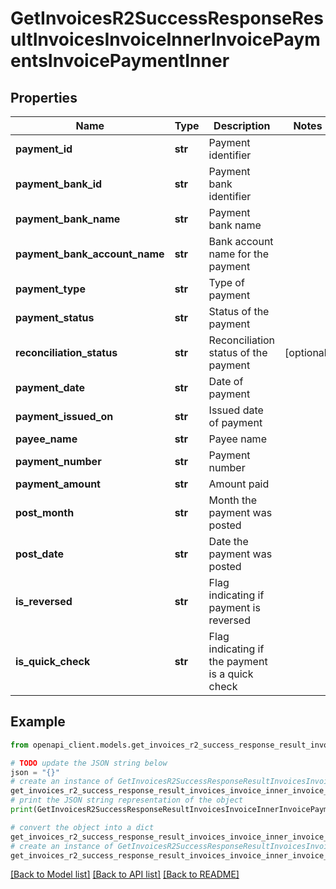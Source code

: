 # GetInvoicesR2SuccessResponseResultInvoicesInvoiceInnerInvoicePaymentsInvoicePaymentInner


## Properties

Name | Type | Description | Notes
------------ | ------------- | ------------- | -------------
**payment_id** | **str** | Payment identifier | 
**payment_bank_id** | **str** | Payment bank identifier | 
**payment_bank_name** | **str** | Payment bank name | 
**payment_bank_account_name** | **str** | Bank account name for the payment | 
**payment_type** | **str** | Type of payment | 
**payment_status** | **str** | Status of the payment | 
**reconciliation_status** | **str** | Reconciliation status of the payment | [optional] 
**payment_date** | **str** | Date of payment | 
**payment_issued_on** | **str** | Issued date of payment | 
**payee_name** | **str** | Payee name | 
**payment_number** | **str** | Payment number | 
**payment_amount** | **str** | Amount paid | 
**post_month** | **str** | Month the payment was posted | 
**post_date** | **str** | Date the payment was posted | 
**is_reversed** | **str** | Flag indicating if payment is reversed | 
**is_quick_check** | **str** | Flag indicating if the payment is a quick check | 

## Example

```python
from openapi_client.models.get_invoices_r2_success_response_result_invoices_invoice_inner_invoice_payments_invoice_payment_inner import GetInvoicesR2SuccessResponseResultInvoicesInvoiceInnerInvoicePaymentsInvoicePaymentInner

# TODO update the JSON string below
json = "{}"
# create an instance of GetInvoicesR2SuccessResponseResultInvoicesInvoiceInnerInvoicePaymentsInvoicePaymentInner from a JSON string
get_invoices_r2_success_response_result_invoices_invoice_inner_invoice_payments_invoice_payment_inner_instance = GetInvoicesR2SuccessResponseResultInvoicesInvoiceInnerInvoicePaymentsInvoicePaymentInner.from_json(json)
# print the JSON string representation of the object
print(GetInvoicesR2SuccessResponseResultInvoicesInvoiceInnerInvoicePaymentsInvoicePaymentInner.to_json())

# convert the object into a dict
get_invoices_r2_success_response_result_invoices_invoice_inner_invoice_payments_invoice_payment_inner_dict = get_invoices_r2_success_response_result_invoices_invoice_inner_invoice_payments_invoice_payment_inner_instance.to_dict()
# create an instance of GetInvoicesR2SuccessResponseResultInvoicesInvoiceInnerInvoicePaymentsInvoicePaymentInner from a dict
get_invoices_r2_success_response_result_invoices_invoice_inner_invoice_payments_invoice_payment_inner_from_dict = GetInvoicesR2SuccessResponseResultInvoicesInvoiceInnerInvoicePaymentsInvoicePaymentInner.from_dict(get_invoices_r2_success_response_result_invoices_invoice_inner_invoice_payments_invoice_payment_inner_dict)
```
[[Back to Model list]](../README.md#documentation-for-models) [[Back to API list]](../README.md#documentation-for-api-endpoints) [[Back to README]](../README.md)


